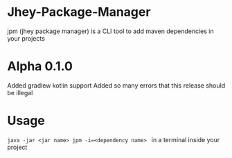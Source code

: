 # Jhey-Package-Manager
jpm (jhey package manager) is a CLI tool to add maven dependencies in your projects

# Alpha 0.1.0
  Added gradlew kotlin support
  Added so many errors that this release should be illegal 
# Usage
   ```java -jar <jar name> jpm -i=<dependency name> ``` in a terminal inside your project

